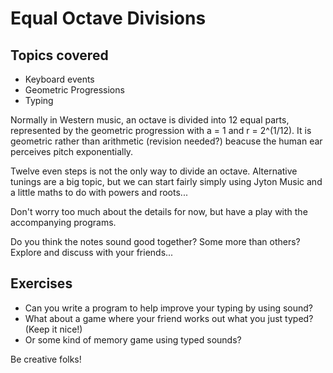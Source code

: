 # Equal Octave Divisions

## Topics covered
* Keyboard events
* Geometric Progressions
* Typing

Normally in Western music, an octave is divided into 12 equal parts, represented by the geometric progression with a = 1 and r = 2^(1/12). It is geometric rather than arithmetic (revision needed?) beacuse the human ear perceives pitch exponentially. 

Twelve even steps is not the only way to divide an octave. Alternative tunings are a big topic, but we can start fairly simply using Jyton Music and a little maths to do with powers and roots...

Don't worry too much about the details for now, but have a play with the accompanying programs.

Do you think the notes sound good together? Some more than others? Explore and discuss with your friends...

## Exercises
* Can you write a program to help improve your typing by using sound?
* What about a game where your friend works out what you just typed? (Keep it nice!)
* Or some kind of memory game using typed sounds?

Be creative folks!